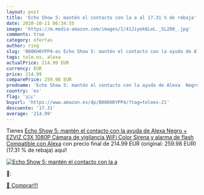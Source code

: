 ```yaml
---
layout: post
title: 'Echo Show 5: mantén el contacto con la a al 17.31 % de rebaja'
date: 2020-10-11 06:34:55
image: 'https://m.media-amazon.com/images/I/41Jiyek6LeL._SL200_.jpg'
comments: true
category: ofertas
author: ring
slug: 'B08KH6YPP4-es Echo Show 5: mantén el contacto con la ayuda de Alexa...'
tags: tole.es, alexa
actualPrice: 214.99 EUR
currency: EUR
price: 214.99
comparePrice: 259.98 EUR
prodname: 'Echo Show 5: mantén el contacto con la ayuda de Alexa  Negro + EZVIZ C3X 1080P Cámara de vigilancia WiFi Color  Sirena y alarma de flash  Compatible con Alexa'
country: 'es'
flag: '🇪🇸'
buyurl: 'https://www.amazon.es/dp/B08KH6YPP4/?tag=tolees-21'
descuento: '17.31'
average: '214.99'
---
```


Tienes [Echo Show 5: mantén el contacto con la ayuda de Alexa  Negro + EZVIZ C3X 1080P Cámara de vigilancia WiFi Color  Sirena y alarma de flash  Compatible con Alexa](https://www.amazon.es/dp/B08KH6YPP4/?tag=tolees-21) con precio final de  214.99 EUR (original: 259.98 EUR) (17.31 %  de rebaja) aqui!

[![Echo Show 5: mantén el contacto con la a](https://m.media-amazon.com/images/I/41Jiyek6LeL._SL200_.jpg)](https://www.amazon.es/dp/B08KH6YPP4/?tag=tolees-21)

🔎:


[🛒 Comprar!!!](https://www.amazon.es/dp/B08KH6YPP4/?tag=tolees-21)
